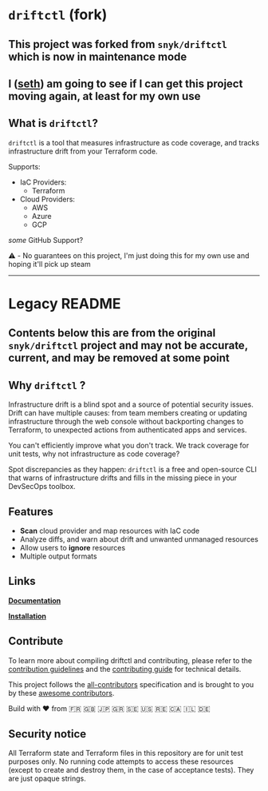 # `driftctl` (fork)

## This project was forked from `snyk/driftctl` which is now in maintenance mode

## I ([seth](https://github.com/seth-acuitymd)) am going to see if I can get this project moving again, at least for my own use

## What is `driftctl`?

`driftctl` is a tool that measures infrastructure as code coverage, and tracks infrastructure drift from your Terraform code.

Supports:

- IaC Providers:
  - Terraform
- Cloud Providers:
  - AWS
  - Azure
  - GCP

_some_ GitHub Support?

:warning: - No guarantees on this project, I'm just doing this for my own use and hoping it'll pick up steam

---

# Legacy README

## Contents below this are from the original `snyk/driftctl` project and may not be accurate, current, and may be removed at some point

## Why `driftctl` ?

Infrastructure drift is a blind spot and a source of potential security issues.
Drift can have multiple causes: from team members creating or updating infrastructure through the web console without backporting changes to Terraform, to unexpected actions from authenticated apps and services.

You can't efficiently improve what you don't track. We track coverage for unit tests, why not infrastructure as code coverage?

Spot discrepancies as they happen: `driftctl` is a free and open-source CLI that warns of infrastructure drifts and fills in the missing piece in your DevSecOps toolbox.

## Features

- **Scan** cloud provider and map resources with IaC code
- Analyze diffs, and warn about drift and unwanted unmanaged resources
- Allow users to **ignore** resources
- Multiple output formats

## Links

**[Documentation](https://docs.driftctl.com)**

**[Installation](https://docs.driftctl.com/installation)**

## Contribute

To learn more about compiling driftctl and contributing, please refer to the [contribution guidelines](.github/CONTRIBUTING.md) and the [contributing guide](docs/README.md) for technical details.

This project follows the [all-contributors](https://github.com/all-contributors/all-contributors) specification and is brought to you by these [awesome contributors](CONTRIBUTORS.md).

Build with ❤️️ from 🇫🇷 🇬🇧 🇯🇵 🇬🇷 🇸🇪 🇺🇸 🇷🇪 🇨🇦 🇮🇱 🇩🇪

## Security notice

All Terraform state and Terraform files in this repository are for unit test
purposes only. No running code attempts to access these resources (except to
create and destroy them, in the case of acceptance tests). They are just opaque
strings.
